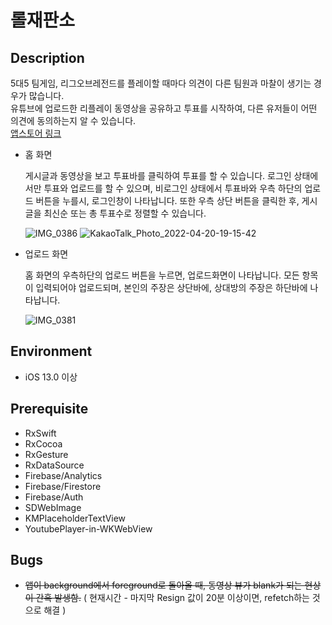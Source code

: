 # 롤재판소
## Description
5대5 팀게임, 리그오브레전드를 플레이할 때마다 의견이 다른 팀원과 마찰이 생기는 경우가 많습니다.  
유튜브에 업로드한 리플레이 동영상을 공유하고 투표를 시작하여, 다른 유저들이 어떤 의견에 동의하는지 알 수 있습니다.  
[앱스토어 링크](https://apps.apple.com/kr/app/%EB%A1%A4-%EC%9E%AC%ED%8C%90%EC%86%8C/id1616538910)
- 홈 화면  
  
  게시글과 동영상을 보고 투표바를 클릭하여 투표를 할 수 있습니다.
  로그인 상태에서만 투표와 업로드를 할 수 있으며, 비로그인 상태에서 투표바와 우측 하단의 업로드 버튼을 누를시, 로그인창이 나타납니다. 또한 우측 상단 버튼을 클릭한 후, 게시글을 최신순 또는 총 투표수로
  정렬할 수 있습니다.  
  
  ![IMG_0386](https://user-images.githubusercontent.com/37011809/164245844-3dcb8726-d21b-4971-abd0-b3003a78fc29.PNG)
  ![KakaoTalk_Photo_2022-04-20-19-15-42](https://user-images.githubusercontent.com/37011809/164245817-6a71e8cd-0d63-4a9d-ac48-ce863a24ef58.png)  
  
- 업로드 화면  
  
  홈 화면의 우측하단의 업로드 버튼을 누르면, 업로드화면이 나타납니다. 모든 항목이 입력되어야 업로드되며, 본인의 주장은 상단바에, 상대방의 주장은 하단바에 나타납니다.  
    
  ![IMG_0381](https://user-images.githubusercontent.com/37011809/164245840-9e4d926b-045f-4693-b99d-99b51fd6495a.PNG)  
## Environment
- iOS 13.0 이상
## Prerequisite
- RxSwift
- RxCocoa
- RxGesture
- RxDataSource
- Firebase/Analytics
- Firebase/Firestore
- Firebase/Auth
- SDWebImage
- KMPlaceholderTextView
- YoutubePlayer-in-WKWebView
## Bugs
- ~~앱이 background에서 foreground로 돌아올 때, 동영상 뷰가 blank가 되는 현상이 간혹 발생함.~~ ( 현재시간 - 마지막 Resign 값이 20분 이상이면, refetch하는 것으로 해결 )
